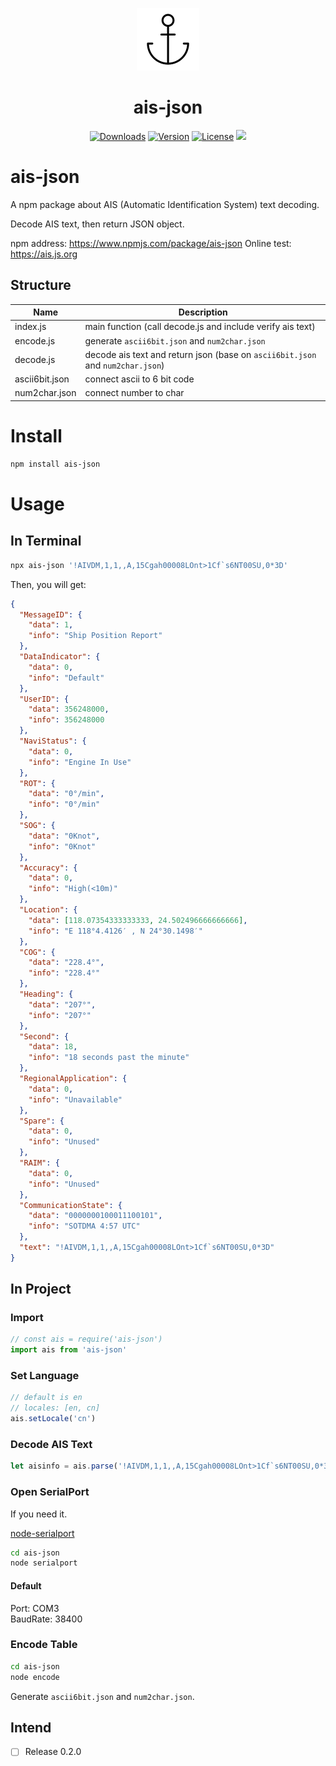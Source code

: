 
<p align="center">
  <a href="https://ais.yunyoujun.cn" target="_blank" rel="noopener noreferrer"><img width="100" src="https://raw.githubusercontent.com/YunYouJun/ais.js/master/src/assets/anchor.png" alt="AIS Logo"></a>
  <h1 align="center">ais-json</h1>
</p>

<p align="center">
  <a href="https://npmcharts.com/compare/ais-json?minimal=true"><img src="https://img.shields.io/npm/dt/ais-json.svg" alt="Downloads"></a>
  <a href="https://www.npmjs.com/package/ais-json"><img src="https://img.shields.io/npm/v/ais-json.svg" alt="Version"></a>
  <a href="https://www.npmjs.com/package/ais-json"><img src="https://img.shields.io/npm/l/ais-json.svg" alt="License"></a>
  <a href="http://img.badgesize.io/https://unpkg.com/ais-json?compression=gzip&label=gzip%20size:%20CSS">
    <img src="http://img.badgesize.io/https://unpkg.com/ais-json?compression=gzip&label=gzip%20size:%20CSS">
  </a>
</p>

# ais-json

A npm package about AIS (Automatic Identification System) text decoding.

Decode AIS text, then return JSON object.

npm address: <https://www.npmjs.com/package/ais-json>
Online test: <https://ais.js.org>

## Structure

Name | Description
---|---
index.js | main function (call decode.js and include verify ais text)
encode.js | generate `ascii6bit.json` and `num2char.json`
decode.js | decode ais text and return json (base on `ascii6bit.json` and `num2char.json`)
ascii6bit.json | connect ascii to 6 bit code
num2char.json | connect number to char

# Install

```sh
npm install ais-json
```

# Usage

## In Terminal

```sh
npx ais-json '!AIVDM,1,1,,A,15Cgah00008LOnt>1Cf`s6NT00SU,0*3D'
```

Then, you will get:

```json
{
  "MessageID": {
    "data": 1,
    "info": "Ship Position Report"
  },
  "DataIndicator": {
    "data": 0,
    "info": "Default"
  },
  "UserID": {
    "data": 356248000,
    "info": 356248000
  },
  "NaviStatus": {
    "data": 0,
    "info": "Engine In Use"
  },
  "ROT": {
    "data": "0°/min",
    "info": "0°/min"
  },
  "SOG": {
    "data": "0Knot",
    "info": "0Knot"
  },
  "Accuracy": {
    "data": 0,
    "info": "High(<10m)"
  },
  "Location": {
    "data": [118.07354333333333, 24.502496666666666],
    "info": "E 118°4.4126′ , N 24°30.1498′"
  },
  "COG": {
    "data": "228.4°",
    "info": "228.4°"
  },
  "Heading": {
    "data": "207°",
    "info": "207°"
  },
  "Second": {
    "data": 18,
    "info": "18 seconds past the minute"
  },
  "RegionalApplication": {
    "data": 0,
    "info": "Unavailable"
  },
  "Spare": {
    "data": 0,
    "info": "Unused"
  },
  "RAIM": {
    "data": 0,
    "info": "Unused"
  },
  "CommunicationState": {
    "data": "0000000100011100101",
    "info": "SOTDMA 4:57 UTC"
  },
  "text": "!AIVDM,1,1,,A,15Cgah00008LOnt>1Cf`s6NT00SU,0*3D"
}
```

## In Project

### Import

```js
// const ais = require('ais-json')
import ais from 'ais-json'
```

### Set Language

```js
// default is en
// locales: [en, cn]
ais.setLocale('cn')
```

### Decode AIS Text

```js
let aisinfo = ais.parse('!AIVDM,1,1,,A,15Cgah00008LOnt>1Cf`s6NT00SU,0*3D')
```

### Open SerialPort

If you need it.

[node-serialport](https://github.com/node-serialport/node-serialport)

```sh
cd ais-json
node serialport
```

#### Default

Port: COM3  
BaudRate: 38400

### Encode Table

```sh
cd ais-json
node encode
```

Generate `ascii6bit.json` and `num2char.json`.

## Intend

- [ ] Release 0.2.0
